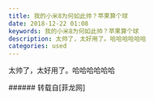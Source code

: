 ```yaml
---
title: 我的小米8为何如此帅？苹果算个球
date: 2018-12-22 01:08
keywords: 我的小米8为何如此帅？苹果算个球
description: 太帅了，太好用了。哈哈哈哈哈哈
categories: used
---
```

<td class="t_f" id="postmessage_2531768">

太帅了，太好用了。哈哈哈哈哈哈<br/>
<img alt="" border="0" class="zoom" data-cf-modified-837b7c0c0a909def32e3e9b8-="" file="http://www.flw.ph/data/appbyme/upload/image/201812/22/Bxvg4vxILKr2.jpg" id="aimg_tyNTt" lazyloadthumb="1" onclick="" onmouseover="" src="http://www.flw.ph/data/appbyme/upload/image/201812/22/Bxvg4vxILKr2.jpg"/><br/>
</td>
###### 转载自[菲龙网]